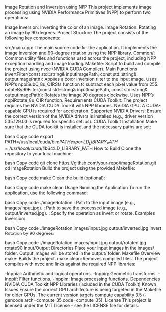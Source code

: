 Image Rotation and Inversion using NPP
This project implements image processing using NVIDIA Performance Primitives (NPP) to perform two operations:

Image Inversion: Inverting the color of an image.
Image Rotation: Rotating an image by 90 degrees.
Project Structure
The project consists of the following key components:

src/main.cpp: The main source code for the application. It implements the image inversion and 90-degree rotation using the NPP library.
Common/: Common utility files and functions used across the project, including NPP exception handling and image loading.
Makefile: Script to build and compile the project using nvcc (NVIDIA CUDA Compiler).
Main Functions
invertFilter(const std::string& inputImagePath, const std::string& outputImagePath):
Applies a color inversion filter to the input image.
Uses NPP’s nppiSubC_8u_C1RSfs function to subtract each pixel value from 255.
rotateBy90Filter(const std::string& inputImagePath, const std::string& outputImagePath):
Rotates the image 90 degrees clockwise.
Uses NPP’s nppiRotate_8u_C1R function.
Requirements
CUDA Toolkit: The project requires the NVIDIA CUDA Toolkit with NPP libraries.
NVIDIA GPU: A CUDA-capable GPU is required for acceleration.
Supported NVIDIA Drivers: Ensure the correct version of the NVIDIA drivers is installed (e.g., driver version 535.129.03 is required for specific setups).
CUDA Toolkit Installation
Make sure that the CUDA toolkit is installed, and the necessary paths are set:

bash
Copy code
export PATH=/usr/local/cuda/bin:$PATH
export LD_LIBRARY_PATH=/usr/local/cuda/lib64:$LD_LIBRARY_PATH
How to Build
Clone the repository to your local machine:

bash
Copy code
git clone https://github.com/your-repo/imageRotation.git
cd imageRotation
Build the project using the provided Makefile:

bash
Copy code
make
Clean the build (optional):

bash
Copy code
make clean
Usage
Running the Application
To run the application, use the following command:

bash
Copy code
./imageRotation <inputImagePath> <outputImagePath> <operation>
<inputImagePath>: Path to the input image (e.g., images/input.jpg).
<outputImagePath>: Path to save the processed image (e.g., output/inverted.jpg).
<operation>: Specify the operation as invert or rotate.
Examples
Inversion:

bash
Copy code
./imageRotation images/input.jpg output/inverted.jpg invert
Rotation by 90 degrees:

bash
Copy code
./imageRotation images/input.jpg output/rotated.jpg rotate90
Input/Output Directories
Place your input images in the images/ folder.
Output images will be stored in the output/ folder.
Makefile Overview
make: Builds the project.
make clean: Removes compiled files.
The project compiles with nvcc and links against the required NPP libraries:

-lnppial: Arithmetic and logical operations.
-lnppig: Geometric transforms.
-lnppif: Filter functions.
-lnppim: Image processing functions.
Dependencies
NVIDIA CUDA Toolkit
NPP Libraries (included in the CUDA Toolkit)
Known Issues
Ensure the correct GPU architecture is being targeted in the Makefile for older GPUs. The current version targets compute capability 3.5 (-gencode arch=compute_35,code=compute_35).
License
This project is licensed under the MIT License - see the LICENSE file for details.


